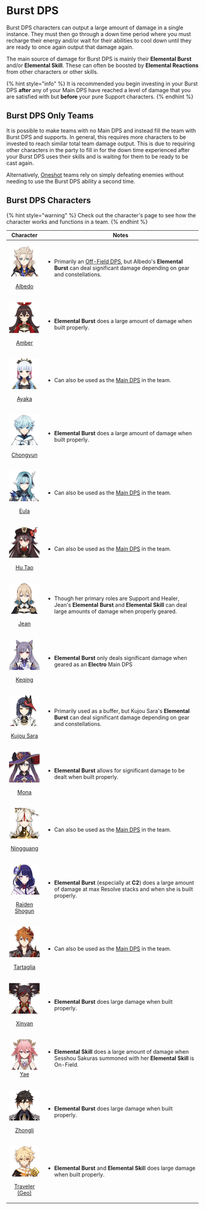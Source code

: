 # Burst DPS

Burst DPS characters can output a large amount of damage in a single instance. They must then go through a down time period where you must recharge their energy and/or wait for their abilities to cool down until they are ready to once again output that damage again.

The main source of damage for Burst DPS is mainly their **Elemental Burst** and/or **Elemental Skill**. These can often be boosted by **Elemental Reactions** from other characters or other skills.

{% hint style="info" %}
It is recommended you begin investing in your Burst DPS **after** any of your Main DPS have reached a level of damage that you are satisfied with but **before** your pure Support characters.
{% endhint %}

## Burst DPS Only Teams

It is possible to make teams with no Main DPS and instead fill the team with Burst DPS and supports. In general, this requires more characters to be invested to reach similar total team damage output. This is due to requiring other characters in the party to fill in for the down time experienced after your Burst DPS uses their skills and is waiting for them to be ready to be cast again.

Alternatively, [Oneshot](../teams/oneshot.md) teams rely on simply defeating enemies without needing to use the Burst DPS ability a second time.

## Burst DPS Characters

{% hint style="warning" %}
Check out the character's page to see how the character works and functions in a team.
{% endhint %}

|                                                                                  Character                                                                                  | Notes                                                                                                                                                                                                  |
| :-------------------------------------------------------------------------------------------------------------------------------------------------------------------------: | ------------------------------------------------------------------------------------------------------------------------------------------------------------------------------------------------------ |
|              <p><img src="../.gitbook/assets/UI_AvatarIcon_Albedo.png" alt="" data-size="original"></p><p><a href="../characters/geo/albedo.md">Albedo</a></p>              | <ul><li>Primarily an <a href="off-field-dps.md">Off-Field DPS</a>, but Albedo's <strong>Elemental Burst</strong> can deal significant damage depending on gear and constellations.</li></ul>           |
|               <p><img src="../.gitbook/assets/UI_AvatarIcon_Amber.png" alt="" data-size="original"></p><p><a href="../characters/pyro/amber.md">Amber</a></p>               | <ul><li><strong>Elemental Burst</strong> does a large amount of damage when built properly.</li></ul>                                                                                                  |
|                          <p><img src="../.gitbook/assets/UI_AvatarIcon_Ayaka.png" alt=""></p><p><a href="../characters/cryo/ayaka.md">Ayaka</a></p>                         | <ul><li>Can also be used as the <a href="main-dps.md">Main DPS</a> in the team.</li></ul>                                                                                                              |
|           <p><img src="../.gitbook/assets/UI_AvatarIcon_Chongyun.png" alt="" data-size="original"></p><p><a href="../characters/cryo/chongyun.md">Chongyun</a></p>          | <ul><li><strong>Elemental Burst</strong> does a large amount of damage when built properly.</li></ul>                                                                                                  |
|                 <p><img src="../.gitbook/assets/UI_AvatarIcon_Eula.png" alt="" data-size="original"></p><p><a href="../characters/cryo/eula.md">Eula</a></p>                | <ul><li>Can also be used as the <a href="main-dps.md">Main DPS</a> in the team.</li></ul>                                                                                                              |
|              <p><img src="../.gitbook/assets/UI_AvatarIcon_Hutao.png" alt="" data-size="original"></p><p><a href="../characters/pyro/hu-tao.md">Hu Tao</a></p>              | <ul><li>Can also be used as the <a href="main-dps.md">Main DPS</a> in the team.</li></ul>                                                                                                              |
|                <p><img src="../.gitbook/assets/UI_AvatarIcon_Jean.png" alt="" data-size="original"></p><p><a href="../characters/anemo/jean.md">Jean</a></p>                | <ul><li>Though her primary roles are Support and Healer, Jean's <strong>Elemental Burst</strong> and <strong>Elemental Skill</strong> can deal large amounts of damage when properly geared.</li></ul> |
|            <p><img src="../.gitbook/assets/UI_AvatarIcon_Keqing.png" alt="" data-size="original"></p><p><a href="../characters/electro/keqing.md">Keqing</a></p>            | <ul><li><strong>Elemental Burst</strong> only deals significant damage when geared as an <strong>Electro</strong> Main DPS</li></ul>                                                                   |
|         <p><img src="../.gitbook/assets/UI_AvatarIcon_Sara.png" alt="" data-size="original"></p><p><a href="../characters/electro/kujou-sara.md">Kujou Sara</a></p>         | <ul><li>Primarily used as a buffer, but Kujou Sara's <strong>Elemental Burst</strong> can deal significant damage depending on gear and constellations.</li></ul>                                      |
|                <p><img src="../.gitbook/assets/UI_AvatarIcon_Mona.png" alt="" data-size="original"></p><p><a href="../characters/hydro/mona.md">Mona</a></p>                | <ul><li><strong>Elemental Burst</strong> allows for significant damage to be dealt when built properly.</li></ul>                                                                                      |
|          <p><img src="../.gitbook/assets/UI_AvatarIcon_Ningguang.png" alt="" data-size="original"></p><p><a href="../characters/geo/ningguang.md">Ningguang</a></p>         | <ul><li>Can also be used as the <a href="main-dps.md">Main DPS</a> in the team.</li></ul>                                                                                                              |
| <p><img src="../.gitbook/assets/UI_AvatarIcon_Raiden_Shougun.png" alt="" data-size="original"></p><p><a href="../characters/electro/raiden-shogun.md">Raiden Shogun</a></p> | <ul><li><strong>Elemental Burst</strong> (especially at <strong>C2</strong>) does a large amount of damage at max Resolve stacks and when she is built properly.</li></ul>                             |
|         <p><img src="../.gitbook/assets/UI_AvatarIcon_Tartaglia.png" alt="" data-size="original"></p><p><a href="../characters/hydro/tartaglia.md">Tartaglia</a></p>        | <ul><li>Can also be used as the <a href="main-dps.md">Main DPS</a> in the team.</li></ul>                                                                                                              |
|              <p><img src="../.gitbook/assets/UI_AvatarIcon_Xinyan.png" alt="" data-size="original"></p><p><a href="../characters/pyro/xinyan.md">Xinyan</a></p>             | <ul><li><strong>Elemental Burst</strong> does large damage when built properly.</li></ul>                                                                                                              |
|                             <p><img src="../.gitbook/assets/UI_AvatarIcon_Yae.png" alt=""><br><a href="../characters/electro/yae.md">Yae</a></p>                            | <ul><li><strong>Elemental Skill</strong> does a large amount of damage when Sesshou Sakuras summoned with her <strong>Elemental Skill</strong> is On-Field.</li></ul>                                  |
|             <p><img src="../.gitbook/assets/UI_AvatarIcon_Zhongli.png" alt="" data-size="original"></p><p><a href="../characters/geo/zhongli.md">Zhongli</a></p>            | <ul><li><strong>Elemental Burst</strong> does large damage when built properly.</li></ul>                                                                                                              |
|     <p><img src="../.gitbook/assets/UI_AvatarIcon_Aether_Geo.png" alt="" data-size="original"></p><p><a href="../characters/geo/traveler-geo.md">Traveler (Geo)</a></p>     | <ul><li><strong>Elemental Burst</strong> and <strong>Elemental Skil</strong>l does large damage when built properly.</li></ul>                                                                         |
